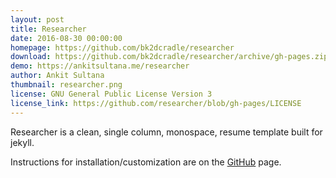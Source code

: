 ```yaml
---
layout: post
title: Researcher
date: 2016-08-30 00:00:00
homepage: https://github.com/bk2dcradle/researcher
download: https://github.com/bk2dcradle/researcher/archive/gh-pages.zip
demo: https://ankitsultana.me/researcher
author: Ankit Sultana
thumbnail: researcher.png
license: GNU General Public License Version 3
license_link: https://github.com/researcher/blob/gh-pages/LICENSE
---
```


Researcher is a clean, single column, monospace, resume template built
for jekyll.

Instructions for installation/customization are on the
[GitHub](https://github.com/bk2dcradle/researcher) page.
